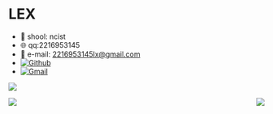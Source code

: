 # LEX
-  :office: shool: ncist
-  :globe_with_meridians: qq:2216953145
-  :love_letter: e-mail: 2216953145lx@gmail.com
- [![Github](https://img.shields.io/badge/-Github-000?style=flat&logo=Github&logoColor=white)](https://github.com/balabala789654)
- [![Gmail](https://img.shields.io/badge/-Gmail-c14438?style=flat&logo=Gmail&logoColor=white)](2216953145lx@gmail.com)

<p>
<img src="https://github.com/balabala789654/balabala789654/blob/main/pic/wallhaven-2ywd3y.png"/>
</p>

<p>

<img src = "https://github-readme-stats.vercel.app/api?username=balabala789654&show_icons=true&theme=radical&layout=normal" />

<img align = "right" src = "https://github-readme-stats.vercel.app/api/top-langs/?username=balabala789654&show_icons=true&hide_border=false" />

</p>

<!-- <code>
    <img width = 50% src = "https://www.vectorlogo.zone/logos/github/github-ar21.svg">
</code> -->
